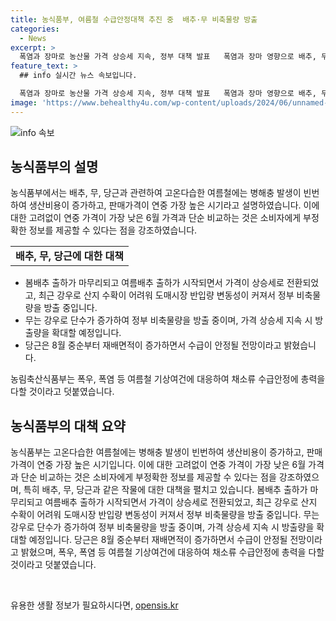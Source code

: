 ```yaml
---
title: 농식품부, 여름철 수급안정대책 추진 중  배추·무 비축물량 방출
categories:
  - News
excerpt: >
  폭염과 장마로 농산물 가격 상승세 지속, 정부 대책 발표   폭염과 장마 영향으로 배추, 무, 당근 가격이 상승세를 보이고 있으며, 농식품부는 이에 대해 고온다습한 여름에는 생산비용이 증가하여 가격이 높은 것은 정상이라고 설명했다. 또한, 배추와 무는 재배면적 감소, 당근은 작황부진으로 인해 상승하고 있으나 정부는 비축물량 방출 등의 대책을 발표하며 안정적인 채소류 공급을 약속하고 있다.
feature_text: >
  ## info 실시간 뉴스 속보입니다.

  폭염과 장마로 농산물 가격 상승세 지속, 정부 대책 발표   폭염과 장마 영향으로 배추, 무, 당근 가격이 상승세를 보이고 있으며, 농식품부는 이에 대해 고온다습한 여름에는 생산비용이 증가하여 가격이 높은 것은 정상이라고 설명했다. 또한, 배추와 무는 재배면적 감소, 당근은 작황부진으로 인해 상승하고 있으나 정부는 비축물량 방출 등의 대책을 발표하며 안정적인 채소류 공급을 약속하고 있다.
image: 'https://www.behealthy4u.com/wp-content/uploads/2024/06/unnamed-file.png'
---
```


<p><img src="https://www.behealthy4u.com/wp-content/uploads/2024/06/unnamed-file.png" alt="info 속보" /></p>

<h2 data-ke-size="size26">농식품부의 설명</h2>

<p data-ke-size="size16">농식품부에서는 배추, 무, 당근과 관련하여 고온다습한 여름철에는 병해충 발생이 빈번하여 생산비용이 증가하고, 판매가격이 연중 가장 높은 시기라고 설명하였습니다. 이에 대한 고려없이 연중 가격이 가장 낮은 6월 가격과 단순 비교하는 것은 소비자에게 부정확한 정보를 제공할 수 있다는 점을 강조하였습니다.</p>

<table>
  <tr>
    <td style="text-align: center; height: 17px;"><b>배추, 무, 당근에 대한 대책</b></td>
  </tr>
</table>

<ul>
  <li>봄배추 출하가 마무리되고 여름배추 출하가 시작되면서 가격이 상승세로 전환되었고, 최근 강우로 산지 수확이 어려워 도매시장 반입량 변동성이 커져서 정부 비축물량을 방출 중입니다.</li>
  <li>무는 강우로 단수가 증가하여 정부 비축물량을 방출 중이며, 가격 상승세 지속 시 방출량을 확대할 예정입니다.</li>
  <li>당근은 8월 중순부터 재배면적이 증가하면서 수급이 안정될 전망이라고 밝혔습니다.</li>
</ul>

<p data-ke-size="size16">농림축산식품부는 폭우, 폭염 등 여름철 기상여건에 대응하여 채소류 수급안정에 총력을 다할 것이라고 덧붙였습니다.</p>

<h2 data-ke-size="size26">농식품부의 대책 요약</h2>

<p data-ke-size="size16">농식품부는 고온다습한 여름철에는 병해충 발생이 빈번하여 생산비용이 증가하고, 판매가격이 연중 가장 높은 시기입니다. 이에 대한 고려없이 연중 가격이 가장 낮은 6월 가격과 단순 비교하는 것은 소비자에게 부정확한 정보를 제공할 수 있다는 점을 강조하였으며, 특히 배추, 무, 당근과 같은 작물에 대한 대책을 펼치고 있습니다. 봄배추 출하가 마무리되고 여름배추 출하가 시작되면서 가격이 상승세로 전환되었고, 최근 강우로 산지 수확이 어려워 도매시장 반입량 변동성이 커져서 정부 비축물량을 방출 중입니다. 무는 강우로 단수가 증가하여 정부 비축물량을 방출 중이며, 가격 상승세 지속 시 방출량을 확대할 예정입니다. 당근은 8월 중순부터 재배면적이 증가하면서 수급이 안정될 전망이라고 밝혔으며, 폭우, 폭염 등 여름철 기상여건에 대응하여 채소류 수급안정에 총력을 다할 것이라고 덧붙였습니다.</p>

<p data-ke-size="size16">&nbsp;</p>
유용한 생활 정보가 필요하시다면, <a href="https://opensis.kr" rel="dofollow">opensis.kr</a>


